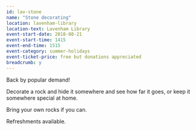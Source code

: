 ```yaml
---
id: lav-stone
name: "Stone decorating"
location: lavenham-library
location-text: Lavenham Library
event-start-date: 2018-08-21
event-start-time: 1415
event-end-time: 1515
event-category: summer-holidays
event-ticket-price: free but donations appreciated
breadcrumb: y
---
```


Back by popular demand!

Decorate a rock and hide it somewhere and see how far it goes, or keep it somewhere special at home.

Bring your own rocks if you can.

Refreshments available.
